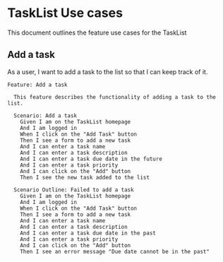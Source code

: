 # TaskList Use cases

This document outlines the feature use cases for the TaskList

## Add a task

As a user, I want to add a task to the list so that I can keep track of it.

```gherkin
Feature: Add a task

  This feature describes the functionality of adding a task to the list.

  Scenario: Add a task
    Given I am on the TaskList homepage
    And I am logged in
    When I click on the "Add Task" button
    Then I see a form to add a new task
    And I can enter a task name
    And I can enter a task description
    And I can enter a task due date in the future
    And I can enter a task priority
    And I can click on the "Add" button
    Then I see the new task added to the list

  Scenario Outline: Failed to add a task  
    Given I am on the TaskList homepage
    And I am logged in
    When I click on the "Add Task" button
    Then I see a form to add a new task
    And I can enter a task name
    And I can enter a task description
    And I can enter a task due date in the past
    And I can enter a task priority
    And I can click on the "Add" button
    Then I see an error message "Due date cannot be in the past"
```

